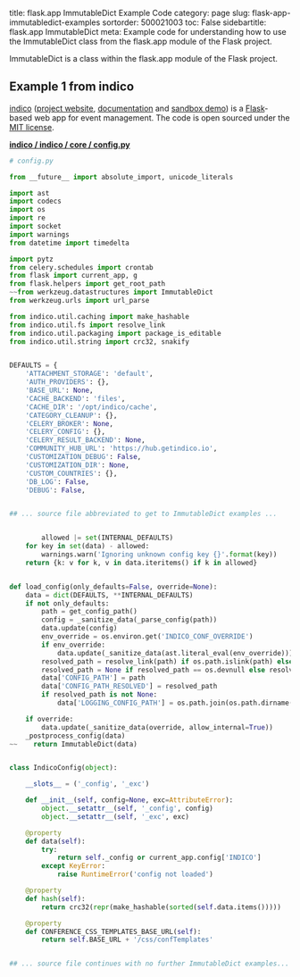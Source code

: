 title: flask.app ImmutableDict Example Code
category: page
slug: flask-app-immutabledict-examples
sortorder: 500021003
toc: False
sidebartitle: flask.app ImmutableDict
meta: Example code for understanding how to use the ImmutableDict class from the flask.app module of the Flask project.


ImmutableDict is a class within the flask.app module of the Flask project.


## Example 1 from indico
[indico](https://github.com/indico/indico)
([project website](https://getindico.io/),
[documentation](https://docs.getindico.io/en/stable/installation/)
and [sandbox demo](https://sandbox.getindico.io/))
is a [Flask](/flask.html)-based web app for event management.
The code is open sourced under the
[MIT license](https://github.com/indico/indico/blob/master/LICENSE).

[**indico / indico / core / config.py**](https://github.com/indico/indico/blob/master/indico/core/config.py)

```python
# config.py

from __future__ import absolute_import, unicode_literals

import ast
import codecs
import os
import re
import socket
import warnings
from datetime import timedelta

import pytz
from celery.schedules import crontab
from flask import current_app, g
from flask.helpers import get_root_path
~~from werkzeug.datastructures import ImmutableDict
from werkzeug.urls import url_parse

from indico.util.caching import make_hashable
from indico.util.fs import resolve_link
from indico.util.packaging import package_is_editable
from indico.util.string import crc32, snakify


DEFAULTS = {
    'ATTACHMENT_STORAGE': 'default',
    'AUTH_PROVIDERS': {},
    'BASE_URL': None,
    'CACHE_BACKEND': 'files',
    'CACHE_DIR': '/opt/indico/cache',
    'CATEGORY_CLEANUP': {},
    'CELERY_BROKER': None,
    'CELERY_CONFIG': {},
    'CELERY_RESULT_BACKEND': None,
    'COMMUNITY_HUB_URL': 'https://hub.getindico.io',
    'CUSTOMIZATION_DEBUG': False,
    'CUSTOMIZATION_DIR': None,
    'CUSTOM_COUNTRIES': {},
    'DB_LOG': False,
    'DEBUG': False,


## ... source file abbreviated to get to ImmutableDict examples ...


        allowed |= set(INTERNAL_DEFAULTS)
    for key in set(data) - allowed:
        warnings.warn('Ignoring unknown config key {}'.format(key))
    return {k: v for k, v in data.iteritems() if k in allowed}


def load_config(only_defaults=False, override=None):
    data = dict(DEFAULTS, **INTERNAL_DEFAULTS)
    if not only_defaults:
        path = get_config_path()
        config = _sanitize_data(_parse_config(path))
        data.update(config)
        env_override = os.environ.get('INDICO_CONF_OVERRIDE')
        if env_override:
            data.update(_sanitize_data(ast.literal_eval(env_override)))
        resolved_path = resolve_link(path) if os.path.islink(path) else path
        resolved_path = None if resolved_path == os.devnull else resolved_path
        data['CONFIG_PATH'] = path
        data['CONFIG_PATH_RESOLVED'] = resolved_path
        if resolved_path is not None:
            data['LOGGING_CONFIG_PATH'] = os.path.join(os.path.dirname(resolved_path), data['LOGGING_CONFIG_FILE'])

    if override:
        data.update(_sanitize_data(override, allow_internal=True))
    _postprocess_config(data)
~~    return ImmutableDict(data)


class IndicoConfig(object):

    __slots__ = ('_config', '_exc')

    def __init__(self, config=None, exc=AttributeError):
        object.__setattr__(self, '_config', config)
        object.__setattr__(self, '_exc', exc)

    @property
    def data(self):
        try:
            return self._config or current_app.config['INDICO']
        except KeyError:
            raise RuntimeError('config not loaded')

    @property
    def hash(self):
        return crc32(repr(make_hashable(sorted(self.data.items()))))

    @property
    def CONFERENCE_CSS_TEMPLATES_BASE_URL(self):
        return self.BASE_URL + '/css/confTemplates'


## ... source file continues with no further ImmutableDict examples...

```

